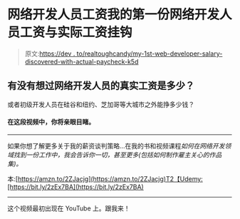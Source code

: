 # 网络开发人员工资我的第一份网络开发人员工资与实际工资挂钩

> 原文:[https://dev . to/realtoughcandy/my-1st-web-developer-salary-discovered-with-actual-paycheck-k5d](https://dev.to/realtoughcandy/my-1st-web-developer-salary-revealed-with-actual-paycheck-k5d)

## 有没有想过网络开发人员的真实工资是多少？

或者初级开发人员在硅谷和纽约、芝加哥等大城市之外能挣多少钱？

#### 在这段视频中，你将亲眼目睹。

* * *

如果你想了解更多关于我的薪资谈判策略...在我的书和视频课程*如何在网络开发领域找到一份工作中，我会告诉你一切，甚至更多(包括如何制作雇主关心的作品集)。*

本:[https://amzn.to/2ZJacjg](https://amzn.to/2ZJacjg)T2【Udemy:[https://bit.ly/2zEx7BA](https://bit.ly/2zEx7BA)

* * *

这个视频最初出现在 YouTube 上。跟我来！